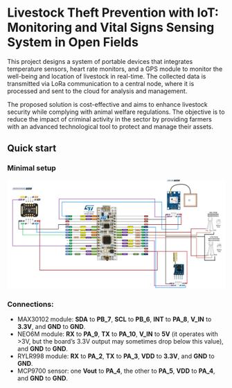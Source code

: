 # Livestock Theft Prevention with IoT: Monitoring and Vital Signs Sensing System in Open Fields
This project designs a system of portable devices that integrates temperature sensors, heart rate monitors, and a GPS module to monitor the well-being and location of livestock in real-time. The collected data is transmitted via LoRa communication to a central node, where it is processed and sent to the cloud for analysis and management.

The proposed solution is cost-effective and aims to enhance livestock security while complying with animal welfare regulations. The objective is to reduce the impact of criminal activity in the sector by providing farmers with an advanced technological tool to protect and manage their assets.

## Quick start
### Minimal setup
![Setup of the LSU protoype](./img/prototype.png)

### Connections:
* MAX30102 module: **SDA** to **PB_7**, **SCL** to **PB_6**, **INT** to **PA_8**, **V_IN** to **3.3V**, and **GND** to **GND**.
* NEO6M module: **RX** to **PA_9**, **TX** to **PA_10**, **V_IN** to **5V** (it operates with >3V, but the board’s 3.3V output may sometimes drop below this value), and **GND** to **GND**.
* RYLR998 module: **RX** to **PA_2**, **TX** to **PA_3**, **VDD** to **3.3V**, and **GND** to **GND**.
* MCP9700 sensor: one **Vout** to **PA_4**, the other to **PA_5**, **VDD** to **PA_4**, and **GND** to **GND**.
